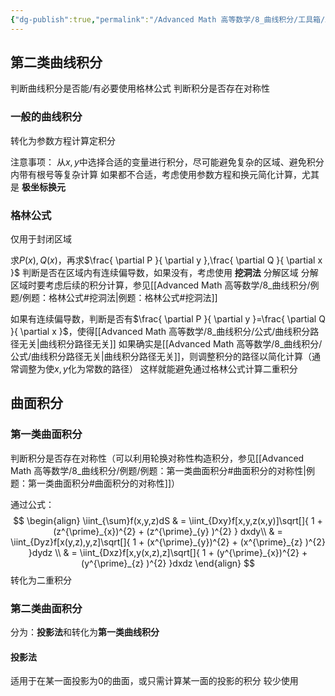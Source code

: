 ```yaml
---
{"dg-publish":true,"permalink":"/Advanced Math 高等数学/8_曲线积分/工具箱/工具箱：计算曲线积分与曲面积分/","tags":["高数","微积分","工具箱"]}
---
```



## 第二类曲线积分

判断曲线积分是否能/有必要使用格林公式
判断积分是否存在对称性
### 一般的曲线积分
转化为参数方程计算定积分

注意事项：
从$x,y$中选择合适的变量进行积分，尽可能避免复杂的区域、避免积分内带有根号等复杂计算
如果都不合适，考虑使用参数方程和换元简化计算，尤其是 **极坐标换元**


### 格林公式

仅用于封闭区域

求$P(x),Q(x)$，再求$\frac{ \partial P }{ \partial y },\frac{ \partial Q }{ \partial x }$
判断是否在区域内有连续偏导数，如果没有，考虑使用 **挖洞法** 分解区域
分解区域时要考虑后续的积分计算，参见[[Advanced Math 高等数学/8_曲线积分/例题/例题：格林公式#挖洞法\|例题：格林公式#挖洞法]]

如果有连续偏导数，判断是否有$\frac{ \partial P }{ \partial y }=\frac{ \partial Q }{ \partial x }$，使得[[Advanced Math 高等数学/8_曲线积分/公式/曲线积分路径无关\|曲线积分路径无关]]
如果确实是[[Advanced Math 高等数学/8_曲线积分/公式/曲线积分路径无关\|曲线积分路径无关]]，则调整积分的路径以简化计算（通常调整为使$x,y$化为常数的路径）
这样就能避免通过格林公式计算二重积分

## 曲面积分
### 第一类曲面积分
判断积分是否存在对称性（可以利用轮换对称性构造积分，参见[[Advanced Math 高等数学/8_曲线积分/例题/例题：第一类曲面积分#曲面积分的对称性\|例题：第一类曲面积分#曲面积分的对称性]]）


通过公式：
$$
\begin{align}
\iint_{\sum}f(x,y,z)dS  & = \iint_{Dxy}f[x,y,z(x,y)]\sqrt[]{ 1 + (z^{\prime}_{x})^{2} + (z^{\prime}_{y} )^{2} } dxdy\\
& = \iint_{Dyz}f[x(y,z),y,z]\sqrt[]{ 1 + (x^{\prime}_{y})^{2} + (x^{\prime}_{z} )^{2} }dydz \\
& = \iint_{Dxz}f[x,y(x,z),z]\sqrt[]{ 1 + (y^{\prime}_{x})^{2} + (y^{\prime}_{z} )^{2} }dxdz
\end{align}
$$
转化为二重积分

### 第二类曲面积分

分为：**投影法**和转化为**第一类曲线积分**

#### 投影法
适用于在某一面投影为$0$的曲面，或只需计算某一面的投影的积分
较少使用







